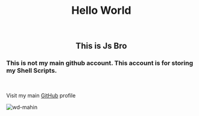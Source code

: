

<h1 align="center">Hello World</h1>
</br>

<h2 align="center">This is Js Bro</h2>

<h3>This is not my main github account. This account is for storing my Shell Scripts.</h3> </br>

Visit my main [GitHub](https://github.com/md-mahin-islam-mahi) profile

<p align="left"> <img src="https://komarev.com/ghpvc/?username=wd-mahin&label=Profile%20views&color=0e75b6&style=flat" alt="wd-mahin" /> </p>